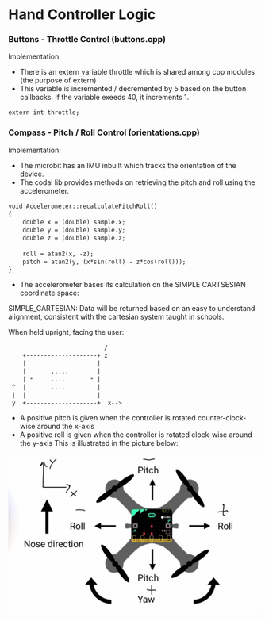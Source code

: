 # Hand Controller Logic

### Buttons - Throttle Control (buttons.cpp)

Implementation: 
- There is an extern variable throttle which is shared among cpp modules (the purpose of extern)
- This variable is incremented / decremented by 5 based on the button callbacks. If the variable exeeds 40, it increments 1.
```
extern int throttle;
``` 

### Compass - Pitch / Roll Control (orientations.cpp)

Implementation: 
- The microbit has an IMU inbuilt which tracks the orientation of the device. 
- The codal lib provides methods on retrieving the pitch and roll using the accelerometer.

```
void Accelerometer::recalculatePitchRoll()
{
    double x = (double) sample.x;
    double y = (double) sample.y;
    double z = (double) sample.z;

    roll = atan2(x, -z);
    pitch = atan2(y, (x*sin(roll) - z*cos(roll)));
}
```

- The accelerometer bases its calculation on the SIMPLE CARTSESIAN coordinate space:

SIMPLE_CARTESIAN: Data will be returned based on an easy to understand alignment, consistent with the cartesian system taught in schools.

When held upright, facing the user:
```
                           /
    +--------------------+ z
    |                    |
    |       .....        |
    | *     .....      * |
 ^  |       .....        |
 |  |                    |
 y  +--------------------+  x-->
 ```

- A positive pitch is given when the controller is rotated counter-clock-wise around the x-axis
- A positive roll is given when the controller is rotated clock-wise around the y-axis
This is illustrated in the picture below:

![img/orientations.png](../../img/orientations.png)